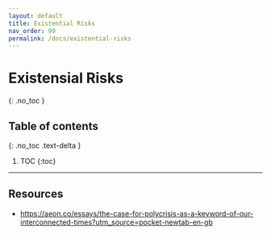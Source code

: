 ```yaml
---
layout: default
title: Existential Risks
nav_order: 99
permalink: /docs/existential-risks
---
```


# Existensial Risks

{: .no_toc }

## Table of contents
{: .no_toc .text-delta }

1. TOC
{:toc}

---

## Resources
- https://aeon.co/essays/the-case-for-polycrisis-as-a-keyword-of-our-interconnected-times?utm_source=pocket-newtab-en-gb
